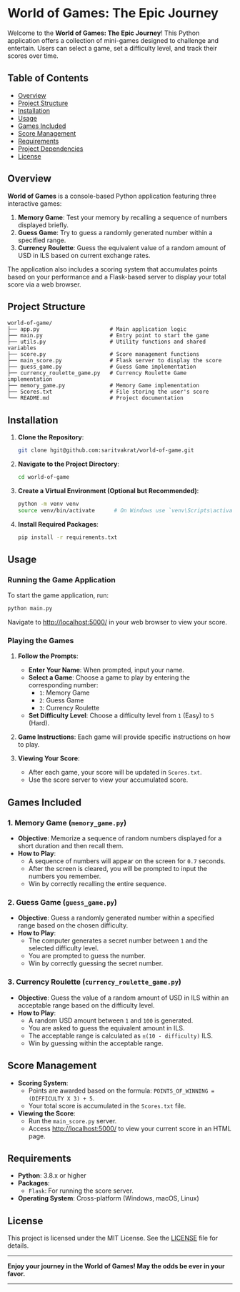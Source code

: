# World of Games: The Epic Journey

Welcome to the **World of Games: The Epic Journey**! This Python application offers a collection of mini-games designed to challenge and entertain. Users can select a game, set a difficulty level, and track their scores over time.

## Table of Contents

- [Overview](#overview)
- [Project Structure](#project-structure)
- [Installation](#installation)
- [Usage](#usage)
- [Games Included](#games-included)
- [Score Management](#score-management)
- [Requirements](#requirements)
- [Project Dependencies](#project-dependencies)
- [License](#license)

## Overview

**World of Games** is a console-based Python application featuring three interactive games:

1. **Memory Game**: Test your memory by recalling a sequence of numbers displayed briefly.
2. **Guess Game**: Try to guess a randomly generated number within a specified range.
3. **Currency Roulette**: Guess the equivalent value of a random amount of USD in ILS based on current exchange rates.

The application also includes a scoring system that accumulates points based on your performance and a Flask-based server to display your total score via a web browser.

## Project Structure

```
world-of-game/
├── app.py                      # Main application logic
├── main.py                     # Entry point to start the game
├── utils.py                    # Utility functions and shared variables
├── score.py                    # Score management functions
├── main_score.py               # Flask server to display the score
├── guess_game.py               # Guess Game implementation
├── currency_roulette_game.py   # Currency Roulette Game implementation
├── memory_game.py              # Memory Game implementation
├── Scores.txt                  # File storing the user's score
└── README.md                   # Project documentation
```

## Installation

1. **Clone the Repository**:

   ```bash
   git clone hgit@github.com:saritvakrat/world-of-game.git
   ```

2. **Navigate to the Project Directory**:

   ```bash
   cd world-of-game
   ```

3. **Create a Virtual Environment (Optional but Recommended)**:

   ```bash
   python -m venv venv
   source venv/bin/activate      # On Windows use `venv\Scripts\activate`
   ```

4. **Install Required Packages**:

   ```bash
   pip install -r requirements.txt
   ```

## Usage

### Running the Game Application

To start the game application, run:

```bash
python main.py
```

Navigate to [http://localhost:5000/](http://localhost:5000/) in your web browser to view your score.

### Playing the Games

1. **Follow the Prompts**:
   - **Enter Your Name**: When prompted, input your name.
   - **Select a Game**: Choose a game to play by entering the corresponding number:
      - `1`: Memory Game
      - `2`: Guess Game
      - `3`: Currency Roulette
   - **Set Difficulty Level**: Choose a difficulty level from `1` (Easy) to `5` (Hard).

2. **Game Instructions**: Each game will provide specific instructions on how to play.

3. **Viewing Your Score**:
   - After each game, your score will be updated in `Scores.txt`.
   - Use the score server to view your accumulated score.

## Games Included

### 1. Memory Game (`memory_game.py`)

- **Objective**: Memorize a sequence of random numbers displayed for a short duration and then recall them.
- **How to Play**:
   - A sequence of numbers will appear on the screen for `0.7` seconds.
   - After the screen is cleared, you will be prompted to input the numbers you remember.
   - Win by correctly recalling the entire sequence.

### 2. Guess Game (`guess_game.py`)

- **Objective**: Guess a randomly generated number within a specified range based on the chosen difficulty.
- **How to Play**:
   - The computer generates a secret number between `1` and the selected difficulty level.
   - You are prompted to guess the number.
   - Win by correctly guessing the secret number.

### 3. Currency Roulette (`currency_roulette_game.py`)

- **Objective**: Guess the value of a random amount of USD in ILS within an acceptable range based on the difficulty level.
- **How to Play**:
   - A random USD amount between `1` and `100` is generated.
   - You are asked to guess the equivalent amount in ILS.
   - The acceptable range is calculated as `±(10 - difficulty)` ILS.
   - Win by guessing within the acceptable range.

## Score Management

- **Scoring System**:
   - Points are awarded based on the formula: `POINTS_OF_WINNING = (DIFFICULTY X 3) + 5`.
   - Your total score is accumulated in the `Scores.txt` file.
- **Viewing the Score**:
   - Run the `main_score.py` server.
   - Access [http://localhost:5000/](http://localhost:5000/) to view your current score in an HTML page.

## Requirements

- **Python**: 3.8.x or higher
- **Packages**:
   - `Flask`: For running the score server.
- **Operating System**: Cross-platform (Windows, macOS, Linux)

## License

This project is licensed under the MIT License. See the [LICENSE](LICENSE) file for details.

---

**Enjoy your journey in the World of Games! May the odds be ever in your favor.**

---

